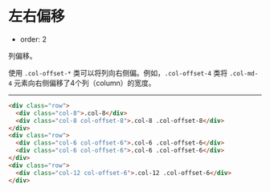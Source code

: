 # 左右偏移

- order: 2 

列偏移。

使用 `.col-offset-*` 类可以将列向右侧偏。例如，`.col-offset-4` 类将 `.col-md-4` 元素向右侧偏移了4个列（column）的宽度。

---

````html
<div class="row">
  <div class="col-8">.col-8</div>
  <div class="col-8 col-offset-8">.col-8 .col-offset-8</div>
</div>
<div class="row">
  <div class="col-6 col-offset-6">.col-6 .col-offset-6</div>
  <div class="col-6 col-offset-6">.col-6 .col-offset-6</div>
</div>
<div class="row">
  <div class="col-12 col-offset-6">.col-12 .col-offset-6</div>
</div>
````

